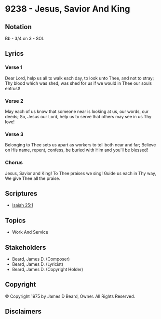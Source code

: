 # 9238 - Jesus, Savior And King

## Notation

Bb - 3/4 on 3 - SOL

## Lyrics

### Verse 1

Dear Lord, help us all to walk each day, to look unto Thee, and not to stray; Thy blood which was shed, was shed for us if we would in Thee our souls entrust!

### Verse 2

May each of us know that someone near is looking at us, our words, our deeds; So, Jesus our Lord, help us to serve that others may see in us Thy love!

### Verse 3

Belonging to Thee sets us apart as workers to tell both near and far; Believe on His name, repent, confess, be buried with Him and you'll be blessed!

### Chorus

Jesus, Savior and King! To Thee praises we sing! Guide us each in Thy way, We give Thee all the praise.


## Scriptures

- [Isaiah 25:1](https://www.biblegateway.com/passage/?search=Isaiah%2025%3A1)

## Topics

- Work And Service

## Stakeholders

- Beard, James D. (Composer)
- Beard, James D. (Lyricist)
- Beard, James D. (Copyright Holder)

## Copyright

© Copyright 1975 by James D Beard, Owner. All Rights Reserved.


## Disclaimers


